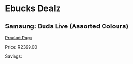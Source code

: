 
# Ebucks Dealz
## Samsung: Buds Live (Assorted Colours)
[Product Page](https://www.ebucks.com/web/shop/productSelected.do?prodId=1221319838&catId=1083262740)

Price: R2399.00

Savings: 


	